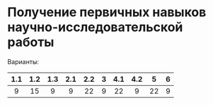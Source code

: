 # Получение первичных навыков научно-исследовательской работы


Варианты:

| 1.1 | 1.2 | 1.3 | 2.1 | 2.2 | 3 | 4.1 | 4.2 | 5 | 6 |
|:-----:|:-----:|:-----:|:-----:|:-----:|:---:|:-----:|:-----:|:---:|:---:|
|  9  |  15 |  9  |  9  |  22 | 9 |  22 |  9 | 22 | 9 |
